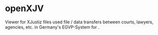 # openXJV
Viewer for XJustiz files used file / data transfers between courts, lawyers, agencies, etc. in  Germany's EGVP-System for .
